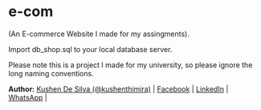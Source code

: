 # e-com
(An E-commerce Website I made for my assingments).

Import db_shop.sql to your local database server.

Please note this is a project I made for my university, so please ignore the long naming conventions.

**Author:** [Kushen De Silva (@kushenthimira)](https://github.com/kushenthimira) | [Facebook](https://facebook.com/ciphernpc) | [LinkedIn](https://linkedin.com/in/kushenthimira) | [WhatsApp](https://wa.me/94717827878) |
